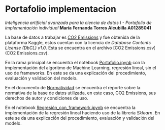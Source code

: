# Portafolio implementacion
*Inteligencia artificial avanzada para la ciencia de datos I - Portafolio de implementación individual*
**María Fernanda Torres Alcubilla A01285041**

La base de datos a trabajar es [CO2 Emissions](https://www.kaggle.com/datasets/bhuviranga/co2-emissions) y fue obtenida de la plataforma Kaggle, estos cuentan con la licencia de *Database Contents License (DbCL) v1.0*. Esta se encuentra en el archivo [CO2 Emissions.csv](CO2 Emissions.csv).

En la rama principal se encuentra el notebook [Portafolio.ipynb](Portafolio.ipynb) con la implementación del algoritmo de Machine Learning, regresión lineal, sin el uso de frameworks. En este se da una explicación del procedimiento, evaluación y validación del modelo. 

En el documento de [Normatividad](Normatividad.pdf) se encuentra el reporte sobre la normativa de la base de datos utilizada, en este caso, CO2 Emissions, sus derechos de autor y condiciones de uso. 

En el notebook [Regresión_con_framework.ipynb](Regresión_con_framework.ipynb) se encuentra la implementación de la regresión lineal haciendo uso de la librería *Sklearn*. En este se da una explicación del procedimiento, evaluación y validación del modelo. 

